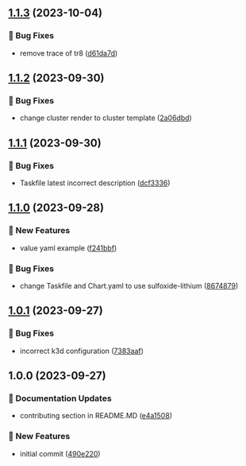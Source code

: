 ## [1.1.3](https://github.com/AtomiCloud/sulfoxide.lithium/compare/v1.1.2...v1.1.3) (2023-10-04)


### 🐛 Bug Fixes

* remove trace of tr8 ([d61da7d](https://github.com/AtomiCloud/sulfoxide.lithium/commit/d61da7d4c8f6d1b6ab71538b4c3eab847ed7ef4f))

## [1.1.2](https://github.com/AtomiCloud/sulfoxide.lithium/compare/v1.1.1...v1.1.2) (2023-09-30)


### 🐛 Bug Fixes

* change cluster render to cluster template ([2a06dbd](https://github.com/AtomiCloud/sulfoxide.lithium/commit/2a06dbd3bc2760f36766083301f0aa69d47363fa))

## [1.1.1](https://github.com/AtomiCloud/sulfoxide.lithium/compare/v1.1.0...v1.1.1) (2023-09-30)


### 🐛 Bug Fixes

* Taskfile latest incorrect description ([dcf3336](https://github.com/AtomiCloud/sulfoxide.lithium/commit/dcf3336c9156f1839c95b3dde609fa96607bd60a))

## [1.1.0](https://github.com/AtomiCloud/sulfoxide.lithium/compare/v1.0.1...v1.1.0) (2023-09-28)


### 🚀 New Features

* value yaml example ([f241bbf](https://github.com/AtomiCloud/sulfoxide.lithium/commit/f241bbf4af88839aa6657391e910989377af5863))


### 🐛 Bug Fixes

* change Taskfile and Chart.yaml to use sulfoxide-lithium ([8674879](https://github.com/AtomiCloud/sulfoxide.lithium/commit/8674879cb65c7a1d299acf99d0da783d62e2d9df))

## [1.0.1](https://github.com/AtomiCloud/sulfoxide.lithium/compare/v1.0.0...v1.0.1) (2023-09-27)


### 🐛 Bug Fixes

* incorrect k3d configuration ([7383aaf](https://github.com/AtomiCloud/sulfoxide.lithium/commit/7383aaf1f31390ce2e67519499667b6233b9d4b0))

## 1.0.0 (2023-09-27)


### 📝 Documentation Updates

* contributing section in README.MD ([e4a1508](https://github.com/AtomiCloud/sulfoxide.lithium/commit/e4a15089fa6b3c35d559a4196983c91c87b09fcb))


### 🚀 New Features

* initial commit ([490e220](https://github.com/AtomiCloud/sulfoxide.lithium/commit/490e2201b44df6db5cd30e75db7455020252d70e))
